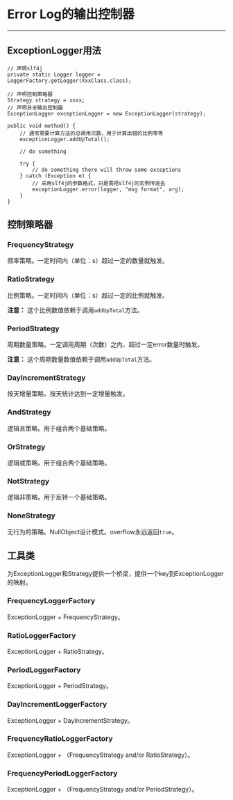 # Error Log的输出控制器
----

## ExceptionLogger用法

	// 声明slf4j
	private static Logger logger = LoggerFactory.getLogger(XxxClass.class);

	// 声明控制策略器
	Strategy strategy = xxxx;
	// 声明日志输出控制器
    ExceptionLogger exceptionLogger = new ExceptionLogger(strategy);

	public void method() {
		// 通常需要计算方法的总调用次数，用于计算出错的比例等等
		exceptionLogger.addUpTotal();

		// do something
		
		try {
			// do something there will throw some exceptions
		} catch (Exception e) {
			// 采用slf4j的参数格式，只是需把slf4j的实例传进去
			exceptionLogger.error(logger, "msg format", arg);
		}
	}

## 控制策略器

### FrequencyStrategy

频率策略。一定时间内（单位：s）超过一定的数量就触发。

### RatioStrategy

比例策略。一定时间内（单位：s）超过一定的比例就触发。 

**注意：** 这个比例数值依赖于调用`addUpTotal`方法。

### PeriodStrategy

周期数量策略。一定调用周期（次数）之内，超过一定error数量时触发。

**注意：** 这个周期数量数值依赖于调用`addUpTotal`方法。

### DayIncrementStrategy

按天增量策略。按天统计达到一定增量触发。

### AndStrategy

逻辑且策略。用于组合两个基础策略。

### OrStrategy

逻辑或策略。用于组合两个基础策略。

### NotStrategy

逻辑非策略。用于反转一个基础策略。

### NoneStrategy

无行为的策略。NullObject设计模式。overflow永远返回`true`。

## 工具类

为ExceptionLogger和Strategy提供一个桥梁，提供一个key到ExceptionLogger的映射。

### FrequencyLoggerFactory

ExceptionLogger + FrequencyStrategy。

### RatioLoggerFactory

ExceptionLogger + RatioStrategy。

### PeriodLoggerFactory

ExceptionLogger + PeriodStrategy。

### DayIncrementLoggerFactory

ExceptionLogger + DayIncrementStrategy。

### FrequencyRatioLoggerFactory

ExceptionLogger + （FrequencyStrategy and/or RatioStrategy）。

### FrequencyPeriodLoggerFactory

ExceptionLogger + （FrequencyStrategy and/or PeriodStrategy）。

